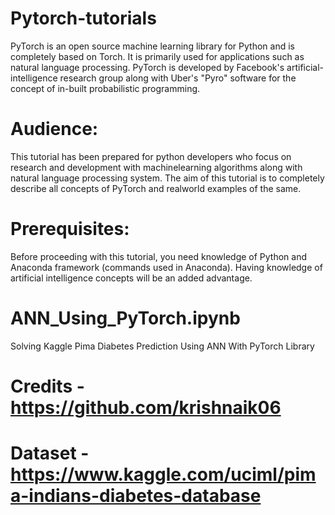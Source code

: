 # Pytorch-tutorials

PyTorch is an open source machine learning library for Python and is completely based on Torch. It is primarily used for applications such as natural language processing. PyTorch is developed by Facebook's artificial-intelligence research group along with Uber's "Pyro" software for the concept of in-built probabilistic programming.

# Audience:

This tutorial has been prepared for python developers who focus on research and development with machinelearning algorithms along with natural language processing system. The aim of this tutorial is to completely describe all concepts of PyTorch and realworld examples of the same.

# Prerequisites:

Before proceeding with this tutorial, you need knowledge of Python and Anaconda framework (commands used in Anaconda). Having knowledge of artificial intelligence concepts will be an added advantage.

# ANN_Using_PyTorch.ipynb
Solving Kaggle Pima Diabetes Prediction Using ANN With PyTorch Library

# Credits - https://github.com/krishnaik06
# Dataset - https://www.kaggle.com/uciml/pima-indians-diabetes-database
